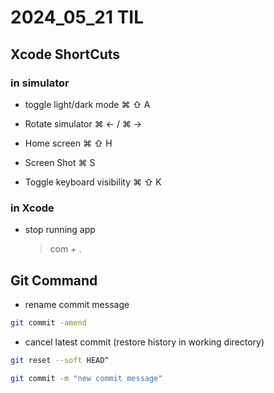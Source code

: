 # 2024_05_21 TIL

## Xcode ShortCuts

### in simulator
- toggle light/dark mode
⌘ ⇧ A

- Rotate simulator
⌘ ← / ⌘ →

- Home screen
⌘ ⇧ H

- Screen Shot
⌘ S

- Toggle keyboard visibility
⌘ ⇧ K

### in Xcode
- stop running app
    > com + .




## Git Command
- rename commit message

```bash
git commit -amend
```

- cancel latest commit (restore history in working directory)
```bash
git reset --soft HEAD^

git commit -m "new commit message"
```
